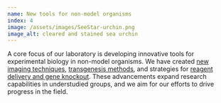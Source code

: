 ```yaml
---
name: New tools for non-model organisms
index: 4
image: /assets/images/SeeStar-urchin.png
image_alt: cleared and stained sea urchin
---
```

A core focus of our laboratory is developing innovative tools for experimental biology in non-model organisms. We have created [new imaging techniques](https://doi.org/10.1186/s13227-024-00228-0), [transgenesis methods](https://doi.org/10.1016/j.ydbio.2018.10.022), and strategies for [reagent delivery and gene knockout](https://doi.org/10.1242/dev.202857). These advancements expand research capabilities in understudied groups, and we aim for our efforts to drive progress in the field.

